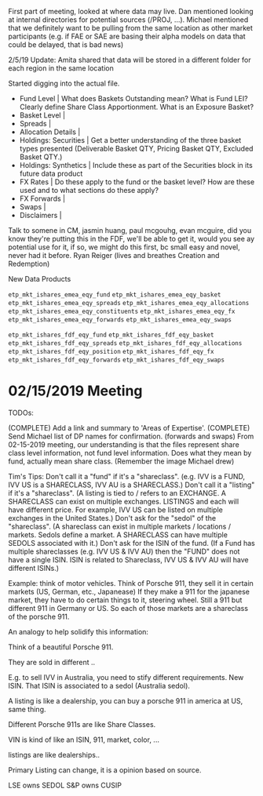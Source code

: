 First part of meeting, looked at where data may live. Dan mentioned looking at internal directories for potential sources (/PROJ, ...). Michael mentioned that we definitely want to be pulling from the same location as other market participants (e.g. if FAE or SAE are basing their alpha models on data that could be delayed, that is bad news)

2/5/19 Update: Amita shared that data will be stored in a different folder for each region in the same location

Started digging into the actual file.

- Fund Level | What does Baskets Outstanding mean? What is Fund LEI? Clearly define Share Class Apportionment. What is an Exposure Basket?
- Basket Level |
- Spreads |
- Allocation Details |
- Holdings: Securities | Get a better understanding of the three basket types presented (Deliverable Basket QTY, Pricing Basket QTY, Excluded Basket QTY.)
- Holdings: Synthetics | Include these as part of the Securities block in its future data product
- FX Rates | Do these apply to the fund or the basket level? How are these used and to what sections do these apply?
- FX Forwards |
- Swaps | 
- Disclaimers | 

Talk to somene in CM, jasmin huang, paul mcgouhg, evan mcguire, did you know they're putting this in the FDF, we'll be able to get it, would you see ay potential use for it, if so, we might do this first, bc small easy and novel, never had it before. Ryan Reiger (lives and breathes Creation and Redemption)

New Data Products

`etp_mkt_ishares_emea_eqy_fund`
`etp_mkt_ishares_emea_eqy_basket`
`etp_mkt_ishares_emea_eqy_spreads`
`etp_mkt_ishares_emea_eqy_allocations`
`etp_mkt_ishares_emea_eqy_constituents`
`etp_mkt_ishares_emea_eqy_fx`
`etp_mkt_ishares_emea_eqy_forwards`
`etp_mkt_ishares_emea_eqy_swaps`

`etp_mkt_ishares_fdf_eqy_fund`
`etp_mkt_ishares_fdf_eqy_basket`
`etp_mkt_ishares_fdf_eqy_spreads`
`etp_mkt_ishares_fdf_eqy_allocations`
`etp_mkt_ishares_fdf_eqy_position`
`etp_mkt_ishares_fdf_eqy_fx`
`etp_mkt_ishares_fdf_eqy_forwards`
`etp_mkt_ishares_fdf_eqy_swaps`

# 02/15/2019 Meeting
TODOs:

(COMPLETE) Add a link and summary to 'Areas of Expertise'.
(COMPLETE) Send Michael list of DP names for confirmation. (forwards and swaps)
From 02-15-2019 meeting, our understanding is that the files represent share class level information, not fund level information. Does what they mean by fund, actually mean share class. (Remember the image Michael drew)

Tim's Tips:
Don't call it a "fund" if it's a "shareclass". (e.g. IVV is a FUND, IVV US is a SHARECLASS, IVV AU is a SHARECLASS.)
Don't call it a "listing" if it's a "shareclass". (A listing is tied to / refers to an EXCHANGE. A SHARECLASS can exist on multiple exchanges. LISTINGS and each will have different price. For example, IVV US can be listed on multiple exchanges in the United States.)
Don't ask for the "sedol" of the "shareclass". (A shareclass can exist in multiple markets / locations / markets. Sedols define a market. A SHARECLASS can have multiple SEDOLS associated with it.)
Don't ask for the ISIN of the fund. (If a Fund has multiple shareclasses (e.g. IVV US & IVV AU) then the "FUND" does not have a single ISIN. ISIN is related to Shareclass, IVV US & IVV AU will have different ISINs.)

Example: think of motor vehicles. Think of Porsche 911, they sell it in certain markets (US, German, etc., Japanease) If they make a 911 for the japanese market, they have to do certain things to it, steering wheel. Still a 911 but different 911 in Germany or US. So each of those markets are a shareclass of the porsche 911. 

An analogy to help solidify this information:

Think of a beautiful Porsche 911.

They are sold in different ..

E.g. to sell IVV in Australia, you need to stify different requirements. New ISIN. That ISIN is associated to a  sedol (Australia sedol).

A listing is like a dealership, you can buy a porsche 911 in america at US, same thing.

Different Porsche 911s are like Share Classes.


VIN is kind of like an ISIN, 911, market, color, ... 

listings are like dealerships..

Primary Listing can change, it is a opinion based on source.

LSE owns SEDOL
S&P owns CUSIP
